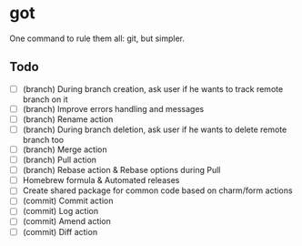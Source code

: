 # got

One command to rule them all: git, but simpler.

## Todo

- [ ] (branch) During branch creation, ask user if he wants to track remote branch on it
- [ ] (branch) Improve errors handling and messages
- [ ] (branch) Rename action
- [ ] (branch) During branch deletion, ask user if he wants to delete remote branch too
- [ ] (branch) Merge action
- [ ] (branch) Pull action
- [ ] (branch) Rebase action & Rebase options during Pull
- [ ] Homebrew formula & Automated releases
- [ ] Create shared package for common code based on charm/form actions
- [ ] (commit) Commit action
- [ ] (commit) Log action
- [ ] (commit) Amend action
- [ ] (commit) Diff action
